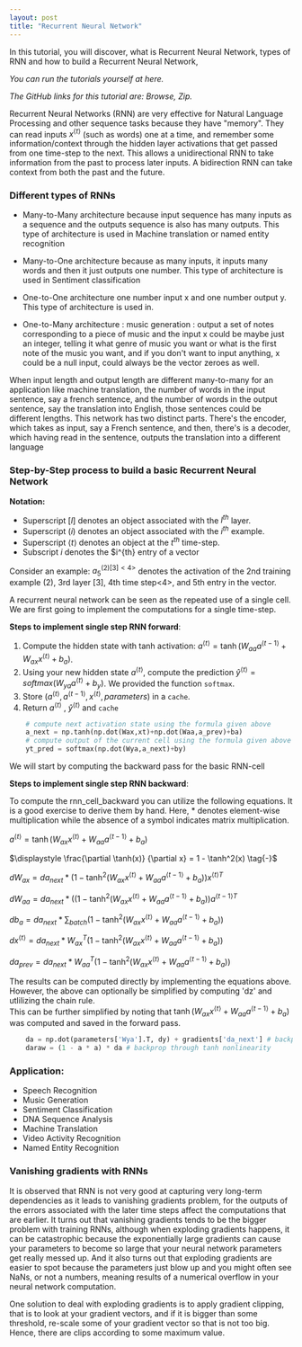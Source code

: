 ```yaml
---
layout: post
title: "Recurrent Neural Network"
---
```


In this tutorial, you will discover, what is Recurrent Neural Network, types of RNN and how to build a Recurrent Neural Network,

*You can run the tutorials yourself at here.*

*The GitHub links for this tutorial are: Browse, Zip.*

Recurrent Neural Networks (RNN) are very effective for Natural Language Processing and other sequence tasks because they have "memory". They can read inputs $x^{\langle t \rangle}$ (such as words) one at a time, and remember some information/context through the hidden layer activations that get passed from one time-step to the next. This allows a unidirectional RNN to take information from the past to process later inputs. A bidirection RNN can take context from both the past and the future. 


### Different types of RNNs

* Many-to-Many architecture because input sequence has many inputs as a sequence and the outputs sequence is also has many outputs. This type of architecture is used in Machine translation or named entity recognition

* Many-to-One architecture because as many inputs, it inputs many words and then it just outputs one number. This type of architecture is used in Sentiment classification

* One-to-One architecture one number input x and one number output y. This type of architecture is used in. 

* One-to-Many architecture : music generation : output a set of notes corresponding to a piece of music and the input x could be maybe just an integer, telling it what genre of music you want or what is the first note of the music you want, and if you don't want to input anything, x could be a null input, could always be the vector zeroes as well.

When input length and output length are different many-to-many for an application like machine translation, the number of words in the input sentence, say a french sentence, and the number of words in the output sentence, say the translation into English, those sentences could be different lengths. This network has two distinct parts. There's the encoder, which takes as input, say a French sentence, and then, there's is a decoder, which having read in the sentence, outputs the translation into a different language


### Step-by-Step process to build a basic Recurrent Neural Network

**Notation:**
* Superscript $[l]$ denotes an object associated with the $l^{th}$ layer.
* Superscript $(i)$ denotes an object associated with the $i^{th}$ example.
* Superscript $\langle t \rangle$ denotes an object at the $t^{th}$ time-step.
* Subscript $i$ denotes the $i^{th} entry of a vector

Consider an example: $a^{(2)[3]<4>}_5$ denotes the activation of the 2nd training example (2), 3rd layer [3], 4th time step<4>, and 5th entry in the vector.

A recurrent neural network can be seen as the repeated use of a single cell. We are first going to implement the computations for a single time-step.

**Steps to implement single step RNN forward**:

1. Compute the hidden state with tanh activation: $a^{\langle t \rangle} = \tanh(W_{aa} a^{\langle t-1 \rangle} + W_{ax} x^{\langle t \rangle} + b_a)$.
2. Using your new hidden state $a^{\langle t \rangle}$, compute the prediction $\hat{y}^{\langle t \rangle} = softmax(W_{ya} a^{\langle t \rangle} + b_y)$. We provided the function `softmax`.
3. Store $(a^{\langle t \rangle}, a^{\langle t-1 \rangle}, x^{\langle t \rangle}, parameters)$ in a `cache`.
4. Return $a^{\langle t \rangle}$ , $\hat{y}^{\langle t \rangle}$ and `cache`

```python
    # compute next activation state using the formula given above
    a_next = np.tanh(np.dot(Wax,xt)+np.dot(Waa,a_prev)+ba)
    # compute output of the current cell using the formula given above
    yt_pred = softmax(np.dot(Wya,a_next)+by)
```

We will start by computing the backward pass for the basic RNN-cell

**Steps to implement single step RNN backward**:

To compute the rnn_cell_backward you can utilize the following equations. It is a good exercise to derive them by hand. Here, $*$ denotes element-wise multiplication while the absence of a symbol indicates matrix multiplication.

$a^{\langle t \rangle} = \tanh(W_{ax} x^{\langle t \rangle} + W_{aa} a^{\langle t-1 \rangle} + b_{a})\tag{-}$
 
$\displaystyle \frac{\partial \tanh(x)} {\partial x} = 1 - \tanh^2(x) \tag{-}$
 
$\displaystyle  {dW_{ax}} = da_{next} * ( 1-\tanh^2(W_{ax}x^{\langle t \rangle}+W_{aa} a^{\langle t-1 \rangle} + b_{a}) ) x^{\langle t \rangle T}\tag{1}$

$\displaystyle dW_{aa} = da_{next} * (( 1-\tanh^2(W_{ax}x^{\langle t \rangle}+W_{aa} a^{\langle t-1 \rangle} + b_{a}) )  a^{\langle t-1 \rangle T}\tag{2}$

$\displaystyle db_a = da_{next} * \sum_{batch}( 1-\tanh^2(W_{ax}x^{\langle t \rangle}+W_{aa} a^{\langle t-1 \rangle} + b_{a}) )\tag{3}$
 
$\displaystyle dx^{\langle t \rangle} = da_{next} * { W_{ax}}^T ( 1-\tanh^2(W_{ax}x^{\langle t \rangle}+W_{aa} a^{\langle t-1 \rangle} + b_{a}) )\tag{4}$
  
$\displaystyle da_{prev} = da_{next} * { W_{aa}}^T ( 1-\tanh^2(W_{ax}x^{\langle t \rangle}+W_{aa} a^{\langle t-1 \rangle} + b_{a}) )\tag{5}$


The results can be computed directly by implementing the equations above. However, the above can optionally be simplified by computing 'dz' and utlilizing the chain rule.  
This can be further simplified by noting that $\tanh(W_{ax}x^{\langle t \rangle}+W_{aa} a^{\langle t-1 \rangle} + b_{a})$ was computed and saved in the forward pass. 

```python
    da = np.dot(parameters['Wya'].T, dy) + gradients['da_next'] # backprop into h
    daraw = (1 - a * a) * da # backprop through tanh nonlinearity
```

### Application:
* Speech Recognition
* Music Generation
* Sentiment Classification
* DNA Sequence Analysis
* Machine Translation
* Video Activity Recognition
* Named Entity Recognition


### Vanishing gradients with RNNs
It is observed that RNN is not very good at capturing very long-term dependencies as it leads to vanishing gradients problem, for the outputs of the errors associated with the later time steps affect the computations that are earlier. It turns out that vanishing gradients tends to be the bigger problem with training RNNs, although when exploding gradients happens, it can be catastrophic because the exponentially large gradients can cause your parameters to become so large that your neural network parameters get really messed up. And it also turns out that exploding gradients are easier to spot because the parameters just blow up and you might often see NaNs, or not a numbers, meaning results of a numerical overflow in your neural network computation.

One solution to deal with exploding gradients is to apply gradient clipping, that is to look at your gradient vectors, and if it is bigger than some threshold, re-scale some of your gradient vector so that is not too big. Hence, there are clips according to some maximum value.
